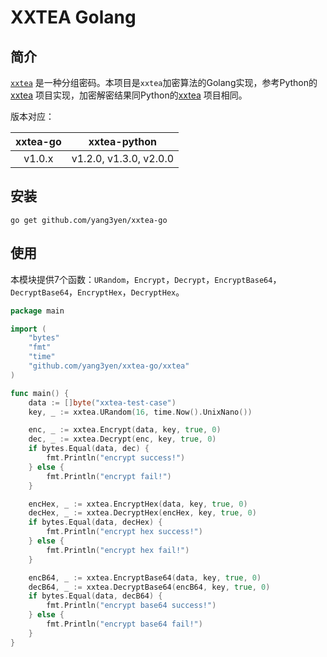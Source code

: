 # XXTEA Golang

## 简介

[`xxtea`](https://en.wikipedia.org/wiki/XXTEA) 是一种分组密码。本项目是`xxtea`加密算法的Golang实现，参考Python的[xxtea](https://github.com/ifduyue/xxtea) 项目实现，加密解密结果同Python的[xxtea](https://github.com/ifduyue/xxtea) 项目相同。

版本对应：

| xxtea-go |      xxtea-python      |
|:--------:| :--------------------: |
|  v1.0.x  | v1.2.0, v1.3.0, v2.0.0 |

## 安装

```shell
go get github.com/yang3yen/xxtea-go
```

## 使用

本模块提供7个函数：`URandom`，`Encrypt`，`Decrypt`，`EncryptBase64`，`DecryptBase64`，`EncryptHex`，`DecryptHex`。

```go
package main

import (
	"bytes"
	"fmt"
	"time"
	"github.com/yang3yen/xxtea-go/xxtea"
)

func main() {
	data := []byte("xxtea-test-case")
	key, _ := xxtea.URandom(16, time.Now().UnixNano())

	enc, _ := xxtea.Encrypt(data, key, true, 0)
	dec, _ := xxtea.Decrypt(enc, key, true, 0)
	if bytes.Equal(data, dec) {
		fmt.Println("encrypt success!")
	} else {
		fmt.Println("encrypt fail!")
	}

	encHex, _ := xxtea.EncryptHex(data, key, true, 0)
	decHex, _ := xxtea.DecryptHex(encHex, key, true, 0)
	if bytes.Equal(data, decHex) {
		fmt.Println("encrypt hex success!")
	} else {
		fmt.Println("encrypt hex fail!")
	}

	encB64, _ := xxtea.EncryptBase64(data, key, true, 0)
	decB64, _ := xxtea.DecryptBase64(encB64, key, true, 0)
	if bytes.Equal(data, decB64) {
		fmt.Println("encrypt base64 success!")
	} else {
		fmt.Println("encrypt base64 fail!")
	}
}
```